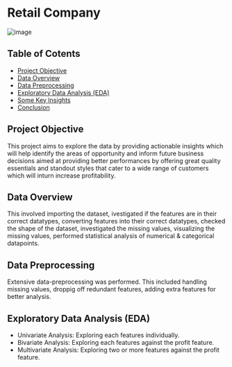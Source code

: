 # Retail Company

![image](https://github.com/user-attachments/assets/e5ea801e-f66d-459c-8ef6-f89ac4d05430)

## Table of Cotents
- [Project Objective](#project-objective)
- [Data Overview](#data-overview)
- [Data Preprocessing](#data-preprocessing)
- [Exploratory Data Analysis (EDA)](#exploratory-data-analysis-EDA)
- [Some Key Insights](#some-key-insights)
- [Conclusion](#conclusion)

## Project Objective
This project aims to explore the data by providing actionable insights which will help identify the areas of opportunity and inform future business decisions aimed at providing better performances by offering great quality essentials and standout styles that cater to a wide range of customers which will inturn increase profitability.

## Data Overview
This involved importing the dataset, ivestigated if the features are in their correct datatypes, converting features into their correct datatypes, checked the shape of the dataset, investigated the missing values, visualizing the missing values, performed statistical analysis of numerical & categorical datapoints.

## Data Preprocessing
Extensive data-preprocessing was performed. This included handling missing values, droppig off redundant features, adding extra features for better analysis. 

## Exploratory Data Analysis (EDA)
- Univariate Analysis: Exploring each features individually.
- Bivariate Analysis: Exploring each features against the profit feature.
- Multivariate Analysis: Exploring two or more features against the profit feature.


